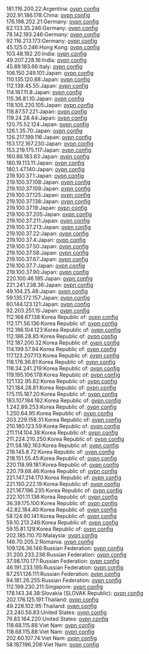 181.116.200.22:Argentina: [ovpn config](vpn/181_116_200_22.ovpn)  
202.91.186.178:China: [ovpn config](vpn/202_91_186_178.ovpn)  
176.198.202.21:Germany: [ovpn config](vpn/176_198_202_21.ovpn)  
62.133.35.246:Germany: [ovpn config](vpn/62_133_35_246.ovpn)  
78.142.193.246:Germany: [ovpn config](vpn/78_142_193_246.ovpn)  
92.116.213.173:Germany: [ovpn config](vpn/92_116_213_173.ovpn)  
45.125.0.246:Hong Kong: [ovpn config](vpn/45_125_0_246.ovpn)  
103.48.182.20:India: [ovpn config](vpn/103_48_182_20.ovpn)  
49.207.228.16:India: [ovpn config](vpn/49_207_228_16.ovpn)  
45.89.183.66:Italy: [ovpn config](vpn/45_89_183_66.ovpn)  
106.150.249.101:Japan: [ovpn config](vpn/106_150_249_101.ovpn)  
110.135.120.88:Japan: [ovpn config](vpn/110_135_120_88.ovpn)  
112.139.45.55:Japan: [ovpn config](vpn/112_139_45_55.ovpn)  
114.187.11.8:Japan: [ovpn config](vpn/114_187_11_8.ovpn)  
115.36.81.10:Japan: [ovpn config](vpn/115_36_81_10.ovpn)  
118.105.220.105:Japan: [ovpn config](vpn/118_105_220_105.ovpn)  
118.87.57.221:Japan: [ovpn config](vpn/118_87_57_221.ovpn)  
119.24.28.44:Japan: [ovpn config](vpn/119_24_28_44.ovpn)  
120.75.52.124:Japan: [ovpn config](vpn/120_75_52_124.ovpn)  
126.1.35.70:Japan: [ovpn config](vpn/126_1_35_70.ovpn)  
126.217.199.116:Japan: [ovpn config](vpn/126_217_199_116.ovpn)  
153.172.167.230:Japan: [ovpn config](vpn/153_172_167_230.ovpn)  
153.219.175.117:Japan: [ovpn config](vpn/153_219_175_117.ovpn)  
160.86.183.63:Japan: [ovpn config](vpn/160_86_183_63.ovpn)  
180.19.113.11:Japan: [ovpn config](vpn/180_19_113_11.ovpn)  
180.1.47.140:Japan: [ovpn config](vpn/180_1_47_140.ovpn)  
219.100.37.1:Japan: [ovpn config](vpn/219_100_37_1.ovpn)  
219.100.37.108:Japan: [ovpn config](vpn/219_100_37_108.ovpn)  
219.100.37.109:Japan: [ovpn config](vpn/219_100_37_109.ovpn)  
219.100.37.125:Japan: [ovpn config](vpn/219_100_37_125.ovpn)  
219.100.37.138:Japan: [ovpn config](vpn/219_100_37_138.ovpn)  
219.100.37.19:Japan: [ovpn config](vpn/219_100_37_19.ovpn)  
219.100.37.205:Japan: [ovpn config](vpn/219_100_37_205.ovpn)  
219.100.37.211:Japan: [ovpn config](vpn/219_100_37_211.ovpn)  
219.100.37.213:Japan: [ovpn config](vpn/219_100_37_213.ovpn)  
219.100.37.22:Japan: [ovpn config](vpn/219_100_37_22.ovpn)  
219.100.37.4:Japan: [ovpn config](vpn/219_100_37_4.ovpn)  
219.100.37.50:Japan: [ovpn config](vpn/219_100_37_50.ovpn)  
219.100.37.58:Japan: [ovpn config](vpn/219_100_37_58.ovpn)  
219.100.37.67:Japan: [ovpn config](vpn/219_100_37_67.ovpn)  
219.100.37.7:Japan: [ovpn config](vpn/219_100_37_7.ovpn)  
219.100.37.90:Japan: [ovpn config](vpn/219_100_37_90.ovpn)  
220.100.46.195:Japan: [ovpn config](vpn/220_100_46_195.ovpn)  
221.241.238.36:Japan: [ovpn config](vpn/221_241_238_36.ovpn)  
49.104.25.48:Japan: [ovpn config](vpn/49_104_25_48.ovpn)  
59.135.172.157:Japan: [ovpn config](vpn/59_135_172_157.ovpn)  
60.144.123.121:Japan: [ovpn config](vpn/60_144_123_121.ovpn)  
92.203.251.15:Japan: [ovpn config](vpn/92_203_251_15.ovpn)  
112.168.67.138:Korea Republic of: [ovpn config](vpn/112_168_67_138.ovpn)  
112.171.56.136:Korea Republic of: [ovpn config](vpn/112_171_56_136.ovpn)  
112.186.104.123:Korea Republic of: [ovpn config](vpn/112_186_104_123.ovpn)  
112.186.28.85:Korea Republic of: [ovpn config](vpn/112_186_28_85.ovpn)  
112.187.200.32:Korea Republic of: [ovpn config](vpn/112_187_200_32.ovpn)  
114.199.57.94:Korea Republic of: [ovpn config](vpn/114_199_57_94.ovpn)  
117.123.207.113:Korea Republic of: [ovpn config](vpn/117_123_207_113.ovpn)  
118.176.36.81:Korea Republic of: [ovpn config](vpn/118_176_36_81.ovpn)  
118.34.241.219:Korea Republic of: [ovpn config](vpn/118_34_241_219.ovpn)  
119.195.106.178:Korea Republic of: [ovpn config](vpn/119_195_106_178.ovpn)  
121.132.95.82:Korea Republic of: [ovpn config](vpn/121_132_95_82.ovpn)  
121.184.28.81:Korea Republic of: [ovpn config](vpn/121_184_28_81.ovpn)  
175.115.187.20:Korea Republic of: [ovpn config](vpn/175_115_187_20.ovpn)  
183.107.184.162:Korea Republic of: [ovpn config](vpn/183_107_184_162.ovpn)  
1.242.89.253:Korea Republic of: [ovpn config](vpn/1_242_89_253.ovpn)  
1.250.64.95:Korea Republic of: [ovpn config](vpn/1_250_64_95.ovpn)  
203.229.158.31:Korea Republic of: [ovpn config](vpn/203_229_158_31.ovpn)  
210.180.123.59:Korea Republic of: [ovpn config](vpn/210_180_123_59.ovpn)  
211.114.104.38:Korea Republic of: [ovpn config](vpn/211_114_104_38.ovpn)  
211.224.210.250:Korea Republic of: [ovpn config](vpn/211_224_210_250.ovpn)  
211.58.182.163:Korea Republic of: [ovpn config](vpn/211_58_182_163.ovpn)  
218.145.8.72:Korea Republic of: [ovpn config](vpn/218_145_8_72.ovpn)  
218.151.55.45:Korea Republic of: [ovpn config](vpn/218_151_55_45.ovpn)  
220.118.99.181:Korea Republic of: [ovpn config](vpn/220_118_99_181.ovpn)  
220.79.68.46:Korea Republic of: [ovpn config](vpn/220_79_68_46.ovpn)  
221.147.214.170:Korea Republic of: [ovpn config](vpn/221_147_214_170.ovpn)  
221.150.222.19:Korea Republic of: [ovpn config](vpn/221_150_222_19.ovpn)  
221.167.196.235:Korea Republic of: [ovpn config](vpn/221_167_196_235.ovpn)  
222.101.11.136:Korea Republic of: [ovpn config](vpn/222_101_11_136.ovpn)  
36.39.175.100:Korea Republic of: [ovpn config](vpn/36_39_175_100.ovpn)  
42.82.184.40:Korea Republic of: [ovpn config](vpn/42_82_184_40.ovpn)  
58.124.90.141:Korea Republic of: [ovpn config](vpn/58_124_90_141.ovpn)  
59.10.213.246:Korea Republic of: [ovpn config](vpn/59_10_213_246.ovpn)  
59.15.81.129:Korea Republic of: [ovpn config](vpn/59_15_81_129.ovpn)  
202.185.110.70:Malaysia: [ovpn config](vpn/202_185_110_70.ovpn)  
146.70.205.2:Romania: [ovpn config](vpn/146_70_205_2.ovpn)  
109.126.36.146:Russian Federation: [ovpn config](vpn/109_126_36_146.ovpn)  
31.200.233.236:Russian Federation: [ovpn config](vpn/31_200_233_236.ovpn)  
37.98.170.177:Russian Federation: [ovpn config](vpn/37_98_170_177.ovpn)  
46.191.233.195:Russian Federation: [ovpn config](vpn/46_191_233_195.ovpn)  
87.251.126.111:Russian Federation: [ovpn config](vpn/87_251_126_111.ovpn)  
94.181.26.255:Russian Federation: [ovpn config](vpn/94_181_26_255.ovpn)  
112.199.230.211:Singapore: [ovpn config](vpn/112_199_230_211.ovpn)  
178.143.34.38:Slovakia (SLOVAK Republic): [ovpn config](vpn/178_143_34_38.ovpn)  
202.176.125.191:Thailand: [ovpn config](vpn/202_176_125_191.ovpn)  
49.228.102.95:Thailand: [ovpn config](vpn/49_228_102_95.ovpn)  
23.240.56.83:United States: [ovpn config](vpn/23_240_56_83.ovpn)  
76.83.164.220:United States: [ovpn config](vpn/76_83_164_220.ovpn)  
118.68.115.88:Viet Nam: [ovpn config](vpn/118_68_115_88.ovpn)  
118.68.115.88:Viet Nam: [ovpn config](vpn/118_68_115_88.ovpn)  
202.60.107.74:Viet Nam: [ovpn config](vpn/202_60_107_74.ovpn)  
58.187.196.208:Viet Nam: [ovpn config](vpn/58_187_196_208.ovpn)  
